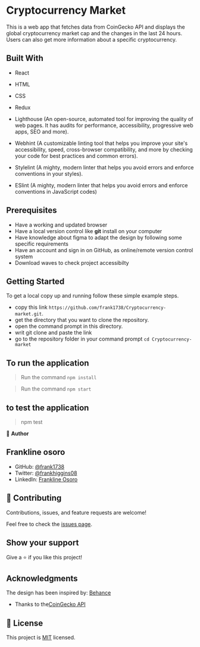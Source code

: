 # Cryptocurrency Market

This is a web app that fetches data from CoinGecko API and displays the global cryptocurrency market cap and the changes in the last 24 hours. Users can also get more information about a specific cryptocurrency.

## Built With

- React

- HTML

- CSS

- Redux

- Lighthouse (An open-source, automated tool for improving the quality of web pages. It has audits for performance, accessibility, progressive web apps, SEO and more).

- Webhint (A customizable linting tool that helps you improve your site's accessibility, speed, cross-browser compatibility, and more by checking your code for best practices and common errors).

- Stylelint (A mighty, modern linter that helps you avoid errors and enforce conventions in your styles).

- ESlint (A mighty, modern linter that helps you avoid errors and enforce conventions in JavaScript codes)

## Prerequisites

- Have a working and updated browser
- Have a local version control like **git** install on your computer
- Have knowledge about figma to adapt the design by following some specific requirements
- Have an account and sign in on GitHub, as online/remote version control system
- Download waves to check project accessibilty

## Getting Started

To get a local copy up and running follow these simple example steps.

- copy this link `https://github.com/frank1738/Cryptocurrency-market.git`.
- get the directory that you want to clone the repository.
- open the command prompt in this directory.
- writ git clone and paste the link
- go to the repository folder in your command prompt `cd Cryptocurrency-market`

## To run the application

> Run the command `npm install`

> Run the command `npm start`

## to test the application

> npm test

👤 **Author**

## Frankline osoro

- GitHub: [@frank1738](https://github.com/frank1738)
- Twitter: [@frankhiggins08](https://twitter.com/frankhiggins08)
- LinkedIn: [Frankline Osoro](http://www.linkedin.com/in/frankline-osoro-b526ba18b)

## 🤝 Contributing

Contributions, issues, and feature requests are welcome!

Feel free to check the [issues page](../../issues/).

## Show your support

Give a ⭐️ if you like this project!

## Acknowledgments

The design has been inspired by:
[Behance](<https://www.behance.net/gallery/31579789/Ballhead-App-(Free-PSDs)>)

- Thanks to the[CoinGecko API ](https://www.coingecko.com/)

## 📝 License

This project is [MIT](./MIT.md) licensed.
